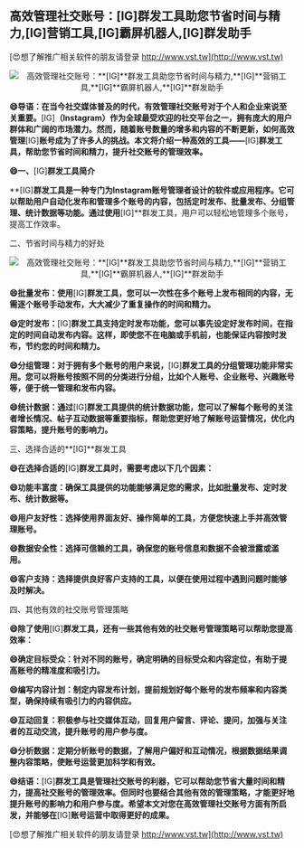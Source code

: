 ## **高效管理社交账号：**[IG]**群发工具助您节省时间与精力,**[IG]**营销工具,**[IG]**霸屏机器人,**[IG]**群发助手**

[😍想了解推广相关软件的朋友请登录 http://www.vst.tw](http://www.vst.tw)

 <center><img src="https://vst.tw/MP4/tuiguang/png/0.png" alt="高效管理社交账号：**[IG]**群发工具助您节省时间与精力,**[IG]**营销工具,**[IG]**霸屏机器人,**[IG]**群发助手"></center>

**😄导语：在当今社交媒体普及的时代，有效管理社交账号对于个人和企业来说至关重要。**[IG]**（Instagram）作为全球最受欢迎的社交平台之一，拥有庞大的用户群体和广阔的市场潜力。然而，随着账号数量的增多和内容的不断更新，如何高效管理**[IG]**账号成为了许多人的挑战。本文将介绍一种高效的工具——**[IG]**群发工具，帮助您节省时间和精力，提升社交账号的管理效率。**

**😄一、**[IG]**群发工具简介**

**[IG]**群发工具是一种专门为Instagram账号管理者设计的软件或应用程序。它可以帮助用户自动化发布和管理多个账号的内容，包括定时发布、批量发布、分组管理、统计数据等功能。通过使用**[IG]**群发工具，用户可以轻松地管理多个账号，提高工作效率。

二、节省时间与精力的好处

 <center><img src="https://vst.tw/MP4/tuiguang/png/3.png" alt="高效管理社交账号：**[IG]**群发工具助您节省时间与精力,**[IG]**营销工具,**[IG]**霸屏机器人,**[IG]**群发助手"></center>

**😄批量发布：使用**[IG]**群发工具，您可以一次性在多个账号上发布相同的内容，无需逐个账号手动发布，大大减少了重复操作的时间和精力。**

**😄定时发布：**[IG]**群发工具支持定时发布功能，您可以事先设定好发布时间，在指定的时间自动发布内容。这样，即使您不在电脑或手机前，也能保证内容按时发布，节约您的时间和精力。**

**😄分组管理：对于拥有多个账号的用户来说，**[IG]**群发工具的分组管理功能非常实用。您可以将账号按照不同的分类进行分组，比如个人账号、企业账号、兴趣账号等，便于统一管理和发布内容。**

**😄统计数据：通过**[IG]**群发工具提供的统计数据功能，您可以了解每个账号的关注者增长情况、帖子互动数据等重要指标，帮助您更好地了解账号运营情况，优化内容策略，提升账号的影响力。**

三、选择合适的**[IG]**群发工具

**😄在选择合适的**[IG]**群发工具时，需要考虑以下几个因素：**

**😄功能丰富度：确保工具提供的功能能够满足您的需求，比如批量发布、定时发布、统计数据等。**

**😄用户友好性：选择使用界面友好、操作简单的工具，方便您快速上手并高效管理账号。**

**😄数据安全性：选择可信赖的工具，确保您的账号信息和数据不会被泄露或滥用。**

**😄客户支持：选择提供良好客户支持的工具，以便在使用过程中遇到问题时能够及时解决。**

四、其他有效的社交账号管理策略

**😄除了使用**[IG]**群发工具，还有一些其他有效的社交账号管理策略可以帮助您提高效率：**

**😄确定目标受众：针对不同的账号，确定明确的目标受众和内容定位，有助于提高账号的精准度和吸引力。**

**😄编写内容计划：制定内容发布计划，提前规划好每个账号的发布频率和内容类型，确保持续有吸引力的内容供应。**

**😄互动回复：积极参与社交媒体互动，回复用户留言、评论、提问，加强与关注者的互动交流，提升账号的用户参与度。**

**😄分析数据：定期分析账号的数据，了解用户偏好和互动情况，根据数据结果调整内容策略，使账号运营更加科学和有效。**

**😄结语：**[IG]**群发工具是管理社交账号的利器，它可以帮助您节省大量时间和精力，提高社交账号的管理效率。但同时也要结合其他有效的管理策略，才能更好地提升账号的影响力和用户参与度。希望本文对您在高效管理社交账号方面有所启发，并能够在**[IG]**账号运营中取得更好的成果。**

[😍想了解推广相关软件的朋友请登录 http://www.vst.tw](http://www.vst.tw)



